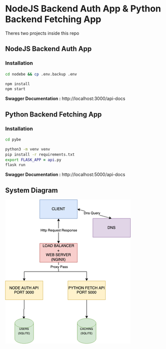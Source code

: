 <!-- # nodebe -->
# NodeJS Backend Auth App & Python Backend Fetching App

Theres two projects inside this repo

## NodeJS Backend Auth App

### Installation
```zsh
cd nodebe && cp .env.backup .env
```

```javascript
npm install
npm start
```

**Swagger Documentation :**
http://localhost:3000/api-docs


## Python Backend Fetching App

### Installation
```bash
cd pybe
```

```zsh
python3 -m venv venv  
pip install -r requirements.txt
export FLASK_APP = api.py
flask run
```

**Swagger Documentation :**
http://localhost:5000/api-docs


## System Diagram
![System Diagram](/System.png)
